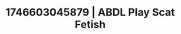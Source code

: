 ---
categories:
- Mutual desire
- AI-generated
- Digital erotica realm
- Romantic kink
- Erotic tension build
- ASMR
- Cosplay
- 3D erotic games
image: /assets/images/1746603045879.jpg
layout: post
seo:
  description: Featured content with high-quality ABDL Play, Scat Fetish. HD images
    available.
  keywords: ABDL Play, Scat Fetish
  og_image: /assets/images/1746603045879.jpg
  schema_type: VisualArtwork
tags:
- ABDL Play
- Scat Fetish
- '#1746603045879'
title: 1746603045879 | ABDL Play Scat Fetish
---